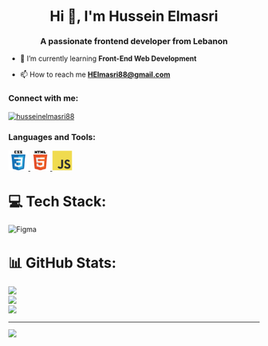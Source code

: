 <h1 align="center">Hi 👋, I'm Hussein Elmasri</h1>
<h3 align="center">A passionate frontend developer from Lebanon</h3>

- 🌱 I’m currently learning **Front-End Web Development**

- 📫 How to reach me **HElmasri88@gmail.com**

<h3 align="left">Connect with me:</h3>
<p align="left">
<a href="https://linkedin.com/in/husseinelmasri88" target="blank"><img align="center" src="https://raw.githubusercontent.com/rahuldkjain/github-profile-readme-generator/master/src/images/icons/Social/linked-in-alt.svg" alt="husseinelmasri88" height="30" width="40" /></a>
</p>

<h3 align="left">Languages and Tools:</h3>
<p align="left"> <a href="https://www.w3schools.com/css/" target="_blank" rel="noreferrer"> <img src="https://raw.githubusercontent.com/devicons/devicon/master/icons/css3/css3-original-wordmark.svg" alt="css3" width="40" height="40"/> </a> <a href="https://www.w3.org/html/" target="_blank" rel="noreferrer"> <img src="https://raw.githubusercontent.com/devicons/devicon/master/icons/html5/html5-original-wordmark.svg" alt="html5" width="40" height="40"/> </a> <a href="https://developer.mozilla.org/en-US/docs/Web/JavaScript" target="_blank" rel="noreferrer"> <img src="https://raw.githubusercontent.com/devicons/devicon/master/icons/javascript/javascript-original.svg" alt="javascript" width="40" height="40"/> </a> </p>


# 💻 Tech Stack:
![Figma](https://img.shields.io/badge/figma-%23F24E1E.svg?style=for-the-badge&logo=figma&logoColor=white)
# 📊 GitHub Stats:
![](https://github-readme-stats.vercel.app/api?username=husseinelmasri&theme=dark&hide_border=false&include_all_commits=true&count_private=false)<br/>
![](https://nirzak-streak-stats.vercel.app/?user=husseinelmasri&theme=dark&hide_border=false)<br/>
![](https://github-readme-stats.vercel.app/api/top-langs/?username=husseinelmasri&theme=dark&hide_border=false&include_all_commits=true&count_private=false&layout=compact)

---
[![](https://visitcount.itsvg.in/api?id=husseinelmasri&icon=0&color=0)](https://visitcount.itsvg.in)

<!-- Proudly created with GPRM ( https://gprm.itsvg.in ) -->
